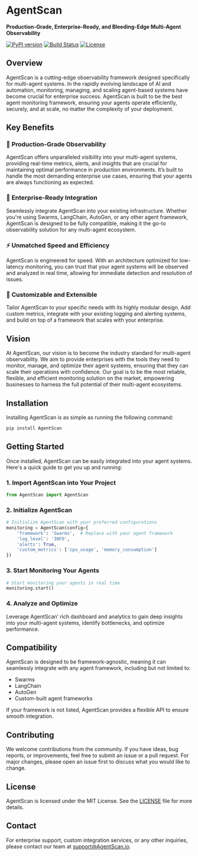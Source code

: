 # AgentScan

**Production-Grade, Enterprise-Ready, and Bleeding-Edge Multi-Agent Observability**

[![PyPI version](https://badge.fury.io/py/AgentScan.svg)](https://badge.fury.io/py/AgentScan)
[![Build Status](https://travis-ci.com/yourusername/AgentScan.svg?branch=main)](https://travis-ci.com/yourusername/AgentScan)
[![License](https://img.shields.io/badge/license-MIT-blue.svg)](LICENSE)

## Overview

AgentScan is a cutting-edge observability framework designed specifically for multi-agent systems. In the rapidly evolving landscape of AI and automation, monitoring, managing, and scaling agent-based systems have become crucial for enterprise success. AgentScan is built to be the best agent monitoring framework, ensuring your agents operate efficiently, securely, and at scale, no matter the complexity of your deployment.

## Key Benefits

### 🌟 **Production-Grade Observability**
AgentScan offers unparalleled visibility into your multi-agent systems, providing real-time metrics, alerts, and insights that are crucial for maintaining optimal performance in production environments. It’s built to handle the most demanding enterprise use cases, ensuring that your agents are always functioning as expected.

### 🚀 **Enterprise-Ready Integration**
Seamlessly integrate AgentScan into your existing infrastructure. Whether you're using Swarms, LangChain, AutoGen, or any other agent framework, AgentScan is designed to be fully compatible, making it the go-to observability solution for any multi-agent ecosystem.

### ⚡ **Unmatched Speed and Efficiency**
AgentScan is engineered for speed. With an architecture optimized for low-latency monitoring, you can trust that your agent systems will be observed and analyzed in real time, allowing for immediate detection and resolution of issues.

### 🔧 **Customizable and Extensible**
Tailor AgentScan to your specific needs with its highly modular design. Add custom metrics, integrate with your existing logging and alerting systems, and build on top of a framework that scales with your enterprise.

## Vision

At AgentScan, our vision is to become the industry standard for multi-agent observability. We aim to provide enterprises with the tools they need to monitor, manage, and optimize their agent systems, ensuring that they can scale their operations with confidence. Our goal is to be the most reliable, flexible, and efficient monitoring solution on the market, empowering businesses to harness the full potential of their multi-agent ecosystems.

## Installation

Installing AgentScan is as simple as running the following command:

```bash
pip install AgentScan
```

## Getting Started

Once installed, AgentScan can be easily integrated into your agent systems. Here's a quick guide to get you up and running:

### 1. Import AgentScan into Your Project

```python
from AgentScan import AgentScan
```

### 2. Initialize AgentScan

```python
# Initialize AgentScan with your preferred configurations
monitoring = AgentScan(config={
    'framework': 'Swarms',  # Replace with your agent framework
    'log_level': 'INFO',
    'alerts': True,
    'custom_metrics': ['cpu_usage', 'memory_consumption']
})
```

### 3. Start Monitoring Your Agents

```python
# Start monitoring your agents in real time
monitoring.start()
```

### 4. Analyze and Optimize

Leverage AgentScan’ rich dashboard and analytics to gain deep insights into your multi-agent systems, identify bottlenecks, and optimize performance.

## Compatibility

AgentScan is designed to be framework-agnostic, meaning it can seamlessly integrate with any agent framework, including but not limited to:

- Swarms
- LangChain
- AutoGen
- Custom-built agent frameworks

If your framework is not listed, AgentScan provides a flexible API to ensure smooth integration.

## Contributing

We welcome contributions from the community. If you have ideas, bug reports, or improvements, feel free to submit an issue or a pull request. For major changes, please open an issue first to discuss what you would like to change.

## License

AgentScan is licensed under the MIT License. See the [LICENSE](LICENSE) file for more details.

## Contact

For enterprise support, custom integration services, or any other inquiries, please contact our team at [support@AgentScan.io](mailto:support@AgentScan.io).